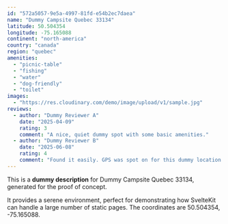 ```yaml
---
id: "572a5057-9e5a-4997-81fd-e54b2ec7daea"
name: "Dummy Campsite Quebec 33134"
latitude: 50.504354
longitude: -75.165088
continent: "north-america"
country: "canada"
region: "quebec"
amenities:
  - "picnic-table"
  - "fishing"
  - "water"
  - "dog-friendly"
  - "toilet"
images:
  - "https://res.cloudinary.com/demo/image/upload/v1/sample.jpg"
reviews:
  - author: "Dummy Reviewer A"
    date: "2025-04-09"
    rating: 3
    comment: "A nice, quiet dummy spot with some basic amenities."
  - author: "Dummy Reviewer B"
    date: "2025-06-08"
    rating: 4
    comment: "Found it easily. GPS was spot on for this dummy location."
---
```


This is a **dummy description** for Dummy Campsite Quebec 33134, generated for the proof of concept.

It provides a serene environment, perfect for demonstrating how SvelteKit can handle a large number of static pages. The coordinates are 50.504354, -75.165088.
